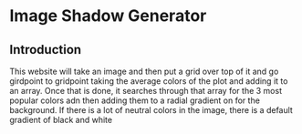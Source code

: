 # Image Shadow Generator

## Introduction
This website will take an image and then put a grid over top of it and go girdpoint to gridpoint taking the average colors of the plot and adding it to an array. Once that is done, it searches through that array for the 3 most popular colors adn then adding them to a radial gradient on for the background. If there is a lot of neutral colors in the image, there is a default gradient of black and white